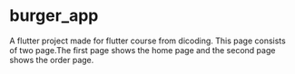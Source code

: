 # burger_app

A flutter project made for flutter course from dicoding. This page consists of two page.The first page shows the home page and the second page shows the order page.


